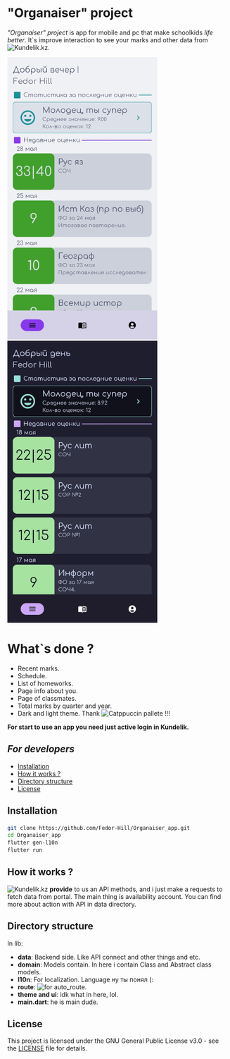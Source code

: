 # "Organaiser" project
*"Organaiser" project* is app for mobile and pc that make schoolkids *life better*. 
It`s improve interaction to see your marks and other data from ![Kundelik.kz](https://kundelik.kz/).  

![ScreenshotL](screenshots/screenshot_light.png) ![ScreenshotD](screenshots/screenshot_dark.png)


# What`s done ?
- Recent marks. 
- Schedule.
- List of homeworks.
- Page info about you. 
- Page of classmates.
- Total marks by quarter and year. 
- Dark and light theme. Thank ![Catppuccin pallete](https://github.com/catppuccin/catppuccin) !!!

**For start to use an app you need just active login in Kundelik.**

## ***For developers***
- [Installation](#installation)
- [How it works ?](#how-it-works-?)
- [Directory structure](#directory-structure)
- [License](#license)

## Installation
```bash
git clone https://github.com/Fedor-Hill/Organaiser_app.git 
cd Organaiser_app 
flutter gen-l10n
flutter run 
```

## How it works ?
![Kundelik.kz](https://kundelik.kz/) **provide** to us an API methods, and i just make a requests to fetch data from portal. The main thing is availability account. You can find more about action with API in data directory. 

## Directory structure
In lib: 
   * **data**: Backend side. Like API connect and other things and etc.
   * **domain**: Models contain. In here i contain Class and Abstract class models.
   * **l10n**: For localization. Language ну ты понял (:
   * **route**: ![for auto_route](https://pub.dev/packages/auto_route).
   * **theme and ui**: idk what in here, lol. 
   * **main.dart**: he is main dude. 

## License
This project is licensed under the GNU General Public License v3.0 - see the [LICENSE](LICENSE) file for details.
